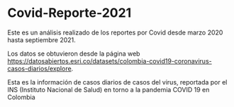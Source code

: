 # Covid-Reporte-2021

Este es un análisis realizado de los reportes por Covid desde marzo 2020 hasta septiembre 2021.

Los datos se obtuvieron desde la página web https://datosabiertos.esri.co/datasets/colombia-covid19-coronavirus-casos-diarios/explore. 

Esta es la información de casos diarios de casos del virus, reportada por el INS (Instituto Nacional de Salud) en torno a la pandemia COVID 19 en Colombia
